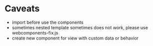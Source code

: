 # Caveats

- import before use the components
- sometimes nested template sometimes does not work, please use webcomponents-fix.js
- create new component for view with custom data or behavior